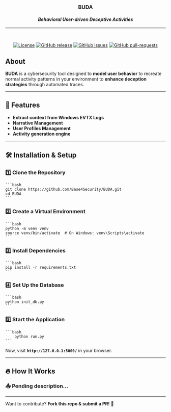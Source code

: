 <h3 align="center">BUDA</h3>
<h4 align="center"><i>Behavioral User-driven Deceptive Activities</i></h4>

<hr>
<div align="center">
<br>

[![License](https://img.shields.io/badge/license-GPL-blue.svg)](/LICENSE)
[![GitHub release](https://img.shields.io/github/release/Base4Security/BUDA.svg)](https://GitHub.com/Base4Security/BUDA/releases/)
[![GitHub issues](https://img.shields.io/github/issues/Base4Security/BUDA.svg)](https://GitHub.com/Base4Security/BUDA/issues/)
[![GitHub pull-requests](https://img.shields.io/github/issues-pr/Base4Security/BUDA.svg)](https://GitHub.com/Base4Security/BUDA/pull/)

</div>

## About
**BUDA** is a cybersecurity tool designed to **model user behavior** to recreate normal activity patterns in your environment to **enhance deception strategies** through automated traces.

---

## 🚀 Features
- **Extract context from Windows EVTX Logs**  
- **Narrative Management**  
- **User Profiles Management**
- **Activity generation engine**

---

## 🛠️ Installation & Setup
### **1️⃣ Clone the Repository**
    ```bash
    git clone https://github.com/Base4Security/BUDA.git
    cd BUDA
    ```

### **2️⃣ Create a Virtual Environment**
    ```bash
    python -m venv venv
    source venv/bin/activate  # On Windows: venv\Scripts\activate
    ```

### **3️⃣ Install Dependencies**
    ```bash
    pip install -r requirements.txt
    ```

### **4️⃣ Set Up the Database**

    ```bash
    python init_db.py
    ```

### **5️⃣ Start the Application**
    ```bash
        python run.py
    ```

Now, visit **`http://127.0.0.1:5000/`** in your browser.

---

## 🔥 How It Works
### **📤 Pending description...**


---


Want to contribute? **Fork this repo & submit a PR!** 🚀


